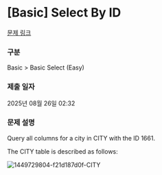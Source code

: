 # [Basic] Select By ID

[문제 링크](https://www.hackerrank.com/challenges/select-by-id/problem?isFullScreen=true) 

### 구분

Basic > Basic Select (Easy)

### 제출 일자

2025년 08월 26일 02:32

### 문제 설명

Query all columns for a city in CITY with the ID 1661.

The CITY table is described as follows:

![1449729804-f21d187d0f-CITY](https://github.com/user-attachments/assets/812449ba-9dd2-418a-aada-709e9190aeb5)
